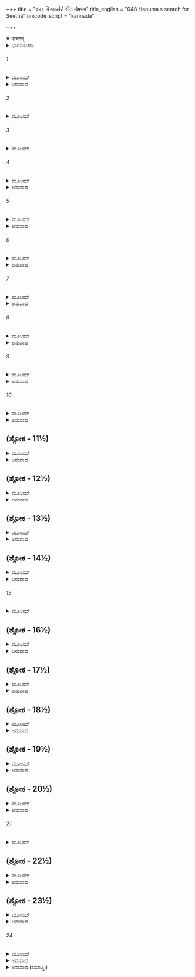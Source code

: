 +++
title = "०४८ विन्ध्यपर्वते सीतान्वेषणम्"
title_english = "048 Hanuma s search for Seetha"
unicode_script = "kannada"

+++
<details open><summary>वाचनम्</summary>

<div class="audioEmbed"  caption="श्रीराम-हरिसीताराममूर्ति-घनपाठिभ्यां वचनम्" src="https://archive.org/download/Ramayana-recitation-Sriram-harisItArAmamUrti-Ghanapaati-v2/Kanda_4/Kanda_4_KSK-048-Vindhye_Sita_Anveshana.mp3"></div>
</details>



<details><summary>ಭಾಗಸೂಚನಾ</summary>

ದಕ್ಷಿಣ ದಿಕ್ಕಿಗೆ ಹೋದ ವಾನರರು ಸೀತೆಯನ್ನು ಹುಡುಕಲು ಪ್ರಾರಂಭಿಸಿದುದು
</details>

###### 1


<details><summary>ಮೂಲಮ್</summary>

ಸಹ ತಾರಾಂಗದಾಭ್ಯಾಂ ತು ಸಹಸಾ ಹನುಮಾನ್ಕಪಿಃ ।  
ಸುಗ್ರೀವೇಣ ಯಥೋದ್ದಿಷ್ಟಂ ತಂ ದೇಶಂಪ್ರಚಕ್ರಮೇ ॥
</details>

<details><summary>ಅನುವಾದ</summary>

ತಾರ ಮತ್ತು ಅಂಗದರೊಂದಿಗೆ ಹನುಮಂತನು, ಸುಗ್ರೀವನು ತಿಳಿಸಿದ ದಕ್ಷಿಣ ದಿಕ್ಕಿಗೆ ಕೂಡಲೇ ಹೊರಟನು.॥1॥
</details>

###### 2


<details><summary>ಮೂಲಮ್</summary>

ಸ ತು ದೂರಮುಷಾಗಮ್ಯ ಸರ್ವೈಸ್ತೈಃ ಕಪಿಸತ್ತಮೈಃ ।  
ತತೋ ವಿಚಿಂತ್ಯ ವಿಂಧ್ಯಸ್ಯ ಗುಹಾಶ್ಚ ಗಹನಾನಿ  ಚ ॥
</details>

###### 3


<details><summary>ಮೂಲಮ್</summary>

ಪರ್ವತಾಗ್ರನದೀದುರ್ಗಾನ್  ಸರಾಂಸಿ  ವಿಪುಲದ್ರುಮಾನ್ ।  
ವೃಕ್ಷಷಂಡಾಂಶ್ಚ ವಿವಿಧಾನ್ ಪರ್ವತಾನ್ ವನಪಾದಪಾನ್ ॥
</details>

###### 4


<details><summary>ಮೂಲಮ್</summary>

ಅನ್ವೇಷಮಾಣಾಸ್ತೇ ಸರ್ವೇ ವಾನರಾಃ ಸರ್ವತೋ ದಿಶಮ್ ।  
ನ ಸೀತಾಂ ದದೃಶುರ್ವೀರಾ ಮೈಥಿಲೀಂ ಜನಕಾತ್ಮಜಾಮ್ ॥
</details>

<details><summary>ಅನುವಾದ</summary>

ಆ ಎಲ್ಲ ಕಪಿಶ್ರೇಷ್ಠರೊಂದಿಗೆ ಬಹಳ ದೂರ ದಾರಿ ಸಾಗಿ ಅವನು ವಿಂಧ್ಯಾಚಲಕ್ಕೆ ಬಂದು, ಅಲ್ಲಿಯ ಗುಹೆಗಳಲ್ಲಿ, ಅರಣ್ಯಗಳಲ್ಲಿ, ಪರ್ವತಶಿಖರಗಳಲ್ಲಿ, ನದಿಗಳಲ್ಲಿ, ದುರ್ಗಮ ಸ್ಥಾನಗಳಲ್ಲಿ, ಸರೋವರಗಳಲ್ಲಿ, ದೊಡ್ಡ-ದೊಡ್ಡ ವೃಕ್ಷಗಳಲ್ಲಿ, ಎಲ್ಲೆಡೆ ಹುಡುಕುತ್ತಾ ತಿರುಗಾಡಿದರು; ಆದರೆ ಅಲ್ಲಿ ಆ ವಾನರ ವೀರರೆಲ್ಲರಿಗೆ ಮಿಥಿಲೇಶಕುಮಾರಿ ಜನಕನಂದಿನೀ ಸೀತೆಯು ಎಲ್ಲಿಯೂ ಕಂಡು ಬಂದಿಲ್ಲ.॥2-4॥
</details>

###### 5


<details><summary>ಮೂಲಮ್</summary>

ತೇ ಭಕ್ಷಯಂತೋ ಮೂಲಾನಿ ಫಲಾನಿ ವಿವಿಧಾನ್ಯಪಿ ।  
ಅನ್ವೇಷಮಾಣಾ ದುರ್ಧರ್ಷಾ ನ್ಯವಸಂಸ್ತತ್ರ ತತ್ರ ಹ ॥
</details>

<details><summary>ಅನುವಾದ</summary>

ಆ ಎಲ್ಲ ದುರ್ಧರ್ಷ ವಾನರ ವೀರರು ನಾನಾ ಪ್ರಕಾರದ ಫಲ-ಮೂಲಗಳನ್ನು ತಿನ್ನುತ್ತಾ, ಸೀತೆಯನ್ನು ಹುಡುಕುತ್ತಾ ಅಲ್ಲಲ್ಲಿ ನಿಂತುಬಿಡುತ್ತಿದ್ದರು.॥5॥
</details>

###### 6


<details><summary>ಮೂಲಮ್</summary>

ಸ ತು ದೇಶೋ ದುರನ್ವೇಷೋ ಗುಹಾಗಹನವಾನ್ಮಹಾನ್ ।  
ನಿರ್ಜಲಂ ನಿರ್ಜನಂ ಶೂನ್ಯಂ ಗಹನಂ ಘೋರದರ್ಶನಮ್ ॥
</details>

<details><summary>ಅನುವಾದ</summary>

ವಿಂಧ್ಯಪರ್ವತದ ಸುತ್ತಲ-ಮುತ್ತಲ ಪ್ರದೇಶವು ಅನೇಕ ಗುಹೆಗಳಿಂದ, ದಟ್ಟವಾದ ಅರಣ್ಯದಿಂದ ಕೂಡಿತ್ತು. ಇದರಿಂದ ಅಲ್ಲಿ ಜಾನಕಿಯನ್ನು ಹುಡುಕಲು ಬಹಳ ಕಷ್ಟವಾಗುತ್ತಿತ್ತು. ಭಯಂಕರವಾಗಿ ಕಾಣುವ ಅಲ್ಲಿಯ ನಿರ್ಜನ ಕಾಡಿನಲ್ಲಿ ನೀರು ಸಿಗುತ್ತಿರಲಿಲ್ಲ, ಯಾವ ಮನುಷ್ಯನು ಕಂಡುಬರುತ್ತಿರಲಿಲ್ಲ.॥6॥
</details>

###### 7


<details><summary>ಮೂಲಮ್</summary>

ತಾದೃಶಾನ್ಯಪ್ಯರಣ್ಯಾನಿ ವಿಚಿತ್ಯ ಭೃಶಪೀಡಿತಾಃ ।  
ದೇಶಶ್ಚ ದುರನ್ವೇಷ್ಯೋ ಗುಹಾಗಹನವಾನ್ ಮಹಾನ್ ॥
</details>

<details><summary>ಅನುವಾದ</summary>

ಅಂತಹ ಅರಣ್ಯಗಳಲ್ಲಿಯೂ ಹುಡುಕುತ್ತಿರುವಾಗ ಆ ವಾನರರು ಅತ್ಯಂತ ಕಷ್ಟಗಳನ್ನು ಸಹಿಸಬೇಕಾಯಿತು. ಆ ವಿಶಾಲ ಪ್ರದೇಶವು ಗುಹೆಗಳಿಂದ ಮತ್ತು ದಟ್ಟವಾದ ಕಾಡಿನಿಂದ ಕೂಡಿತ್ತು. ಆದ್ದರಿಂದ ಅಲ್ಲಿ ಅನ್ವೇಷಣೆಯ ಕಾರ್ಯ ಬಹಳ ಕಠಿಣವಾಗಿ ತೋರುತ್ತಿತ್ತು.॥7॥
</details>

###### 8


<details><summary>ಮೂಲಮ್</summary>

ತ್ಯಕ್ತ್ವಾ ತು ತಂ ತದಾ ದೇಶಂ ಸರ್ವೇ ವೈ ಹರಿಯೂಥಪಾಃ ।  
ದೇಶಮನ್ಯಂ ದುರಾಧರ್ಷಂ ವಿವಿಶುಶ್ಚಾಕುಶೋಭಯಾಃ ॥
</details>

<details><summary>ಅನುವಾದ</summary>

ಅನಂತರ ಆ ಸಮಸ್ತ ವಾನರ ಯೂಧಪತಿಗಳು ಆ ಪ್ರದೇಶವನ್ನು ಬಿಟ್ಟು ಇನ್ನೊಂದು ಪ್ರದೇಶಕ್ಕೆ ನುಗ್ಗಿದರು. ಅಲ್ಲಿಗೆ ಹೋಗಲು ಇನ್ನೂ ಕಠಿಣವಾಗಿದ್ದರೂ ಅವರಿಗೆ ಎಲ್ಲಿಯೂ ಯಾರಿಂದಲೂ ಭಯ ವಾಗುತ್ತಿರಲಿಲ್ಲ.॥8॥
</details>

###### 9


<details><summary>ಮೂಲಮ್</summary>

ಯತ್ರ ವಂಧ್ಯಲಾ ವೃಕ್ಷಾ ವಿಪುಷ್ಪಾಃ ಪರ್ಣವರ್ಜಿತಾಃ ।  
ನಿಸ್ತೋಯಾಃ ಸರಿತೋ ಯತ್ರ ಮೂಲಂ ಯತ್ರ ಸುದುರ್ಲಭಮ್ ॥
</details>

<details><summary>ಅನುವಾದ</summary>

ಅಲ್ಲಿಯ ವೃಕ್ಷಗಳಲ್ಲಿ ಫಲಗಳಿರಲಿಲ್ಲ, ಹೂವೂ ಬಿಡುತ್ತಿರಲಿಲ್ಲ, ರೆಂಬೆಗಳಲ್ಲಿ ಎಲೆಗಳೂ ಇರಲಿಲ್ಲ. ಅಲ್ಲಿಯ ನದಿಗಳಲ್ಲಿ ನೀರಿನ ಹೆಸರೇ ಇರಲಿಲ್ಲ. ಕಂದ-ಮೂಲಗಳಾದರೋ ಅಲ್ಲಿ ದುರ್ಲಭವೇ ಆಗಿತ್ತು.॥9॥
</details>

###### 10


<details><summary>ಮೂಲಮ್</summary>

ನ ಸಂತಿ ಮಹಿಷಾಯತ್ರ ನ ಮೃಗಾ ನ ಚ ಹಸ್ತಿನಃ ।  
ಶಾರ್ದೂಲಾಃ ಪಕ್ಷಿಣೋ ವಾಪಿ ಯೇ ಚಾನ್ಯೇ ವನಗೋಚರಾಃ ॥
</details>

<details><summary>ಅನುವಾದ</summary>

ಆ ಪ್ರದೇಶದಲ್ಲಿ ಕೋಣಗಳಾಗಲೀ, ಆನೆಗಳಾಗಲೀ, ಹುಲಿಗಳಾಗಲೀ, ಪಕ್ಷಿಗಳಾಗಲೀ, ಕಾಡಿನಲ್ಲಿ ಸಂಚರಿಸುವ ಇತರ ಪ್ರಾಣಿಗಳಾಗಲೀ ಇರಲಿಲ್ಲ.॥10॥
</details>

## (ಶ್ಲೋಕ - 11½)


<details><summary>ಮೂಲಮ್</summary>

ನ ಚಾತ್ರ ವೃಕ್ಷಾ ನೌಷಧ್ಯೋ ನ ವಲ್ಲ್ಯೋನಾಪಿ ವೀರುಧಃ ।  
ಸ್ನಿಗ್ಧಪತ್ರಾಃ ಸ್ಥಲೇ ಯತ್ರ ಪದ್ಮಿನ್ಯಃ ಫುಲ್ಲಪಂಕಜಾಃ ॥  
ಪ್ರೇಕ್ಷಣೀಯಾಃ ಸುಗಂಧಾಶ್ಚ ಭ್ರಮರೈಶ್ಚ ವಿವರ್ಜಿತಾಃ ।
</details>

<details><summary>ಅನುವಾದ</summary>

ಅಲ್ಲಿ ಮರ-ಗಿಡಗಳು, ಔಷಧಿಗಳು, ಬಳ್ಳಿಗಳೂ ಇರಲಿಲ್ಲ. ಆ ದೇಶದ ಕೆರೆಗಳಲ್ಲಿ ನುಣುಪಾದ ಎಲೆಗಳು ಹಾಗೂ ಅರಳಿದ ಕಮಲಗಳೂ ಇರಲಿಲ್ಲ. ಆದ್ದರಿಂದ ಅವನ್ನು ನೋಡಲು ಯೋಗ್ಯವಾಗಿರಲಿಲ್ಲ, ಸುಗಂಧ ಹರಡಿರಲಿಲ್ಲ, ಅಲ್ಲಿ ದುಂಬಿಗಳೂ ಗುಂಜಾರವ ಮಾಡುತ್ತಿರಲಿಲ್ಲ.॥11½॥
</details>

## (ಶ್ಲೋಕ - 12½)


<details><summary>ಮೂಲಮ್</summary>

ಕಂಡುರ್ನಾಮ ಮಹಾಭಾಗಃ ಸತ್ಯವಾದೀ ತಪೋಧನಃ ॥  
ಮಹಿರ್ಷಿಃ ಪರಮಾಮರ್ಷೀ ನಿಯಮೈರ್ದುಷ್ಪ್ರಧರ್ಷಣಃ ।
</details>

<details><summary>ಅನುವಾದ</summary>

ಮೊದಲು ಅಲ್ಲಿ ಕಂಡು ಎಂಬ ಪ್ರಸಿದ್ಧ ಓರ್ವ ಮಹಾಭಾಗ ಸತ್ಯವಾದೀ ಮತ್ತು ತಪಸ್ಸಿನ ಧನೀ ಮಹರ್ಷಿಗಳು ಇರುತ್ತಿದ್ದರು. ಅವರು ಕ್ರೋಧವರ್ಜಿತರಾಗಿದ್ದು ತನ್ನ ಕುರಿತು ಮಾಡಿದ ಅಪರಾಧಗಳನ್ನು ಸಹಿಸುತ್ತಿದ್ದರು. ಶೌಚ-ಸಂತೋಷಾದಿ ನಿಯಮಗಳನ್ನು ಪಾಲಿಸುತ್ತಿದ್ದುದರಿಂದ ಆ ಮಹರ್ಷಿಯನ್ನು ಯಾರೂ ತಿರಸ್ಕರಿಸುತ್ತಿರಲಿಲ್ಲ, ನಿಂದಿಸುತ್ತಿರಲಿಲ್ಲ.॥12½॥
</details>

## (ಶ್ಲೋಕ - 13½)


<details><summary>ಮೂಲಮ್</summary>

ತಸ್ಯ ತಸ್ಮಿನ್ವನೇ ಪುತ್ರೋ ಬಾಲಕೋ ದಶವಾರ್ಷಿಕಃ ॥  
ಪ್ರಣಷ್ಟೋ ಜೀವಿತಾಂತಾಯ ಕ್ರುದ್ಧಸ್ತೇನ ಮಹಾಮುನಿಃ ।
</details>

<details><summary>ಅನುವಾದ</summary>

ಆ ವನದಲ್ಲಿ ಅವರ ಹತ್ತುವರ್ಷದ ಒಬ್ಬ ಬಾಲಕನು ಯಾವುದೋ ಕಾರಣದಿಂದ ಸತ್ತುಹೋಗಿದ್ದನು. ಇದರಿಂದ ಕುಪಿತರಾದ ಆ ಮಹಾಮುನಿಯು ಆ ವನದ ಬಾಳನ್ನು ಮುಗಿಸಿಬಿಡಲು ಮುಂದಾದರು.॥13½॥
</details>

## (ಶ್ಲೋಕ - 14½)


<details><summary>ಮೂಲಮ್</summary>

ತೇನ ಧರ್ಮಾತ್ಮನಾ ಶಪ್ತಂ ಕೃತ್ಸ್ನಂ ತತ್ರ ಮಹದ್ವನಮ್ ॥  
ಅಶರಣ್ಯಂ ದುರಾಧರ್ಷಂ ಮೃಗಪಕ್ಷಿವಿವರ್ಜಿತಮ್ ।
</details>

<details><summary>ಅನುವಾದ</summary>

ಆ ಧರ್ಮಾತ್ಮಾ ಮಹರ್ಷಿಯು ಆ ಇಡೀ ವಿಶಾಲ ವನಕ್ಕೆ ಶಾಪಕೊಟ್ಟರು. ಅದರಿಂದ ಅದು ಆಶ್ರಯಹೀನ, ದುರ್ಗಮ ಹಾಗೂ ಪಶು-ಪಕ್ಷಿಗಳಿಂದ ಶೂನ್ಯವಾಯಿತು.॥14½॥
</details>

###### 15


<details><summary>ಮೂಲಮ್</summary>

ತಸ್ಯ ತೇ ಕಾನನಾಂತಾಂಸ್ತು ಗಿರೀಣಾಂ ಕಂದರಾಣಿ ಚ ॥
</details>

## (ಶ್ಲೋಕ - 16½)


<details><summary>ಮೂಲಮ್</summary>

ಪ್ರಭವಾಣಿ ನದೀನಾಂ ಚ ವಿಚಿನ್ವಂತಿ ಸಮಾಹಿತಾಃ ।  
ತತ್ರ ಚಾಪಿ ಮಹಾತ್ಮಾನೋ ನಾಪಶ್ಯನ್ ಜನಕಾತ್ಮಜಾಮ್ ॥  
ಹರ್ತಾರಂ ರಾವಣಂ ವಾಪಿ ಸುಗ್ರೀವಪ್ರಿಯಕಾರಿಣಃ ।
</details>

<details><summary>ಅನುವಾದ</summary>

ಅಲ್ಲಿ ಸುಗ್ರೀವನ ಪ್ರಿಯವನ್ನು ಮಾಡುವ ಆ ಮಹಾಮನಸ್ವೀ ವಾನರರು ಆ ವನದ ಎಲ್ಲ ಪ್ರದೇಶಗಳಲ್ಲಿ, ಪರ್ವತದ ತಪ್ಪಲುಗಳಲ್ಲಿ, ನದಿಗಳ ಉಗಮ ಸ್ಥಾನಗಳಲ್ಲಿ ಏಕಾಗ್ರಚಿತ್ತರಾಗಿ ಅನುಸಂಧಾನ ಮಾಡಿದರು; ಆದರೂ ಅಲ್ಲಿಯೂ ಅವರಿಗೆ ಜಾನಕಿಯಾಗಲೀ ಅಥವಾ ಆಕೆಯನ್ನು ಅಪಹರಿಸಿದ ರಾವಣನು ಕಂಡು ಬಂದಿಲ್ಲ.॥15-16½॥
</details>

## (ಶ್ಲೋಕ - 17½)


<details><summary>ಮೂಲಮ್</summary>

ತೇ ಪ್ರವಿಶ್ಯಾಶು ತಂ ಭೀಮಂ ಲತಾಗುಲ್ಮಸಮಾವೃತಮ್ ॥  
ದದೃಶುರ್ಭೀಮಕರ್ಮಾಣಮಸುರಂ ಸುರನಿರ್ಭಯಮ್ ।
</details>

<details><summary>ಅನುವಾದ</summary>

ಅನಂತರ ಬಳ್ಳಿಗಳಿಂದ, ಗಿಡ ಪೊದೆಗಳಿಂದ ಕೂಡಿದ ಇನ್ನೊಂದು ಯಾವುದೋ ಭಯಂಕರ ವನವನ್ನು ಪ್ರವೇಶಿಸಿ ಆ ಹನುಮಂತನೇ ಆದಿ ವಾನರರು ಭಯಾನಕ ಕರ್ಮಮಾಡುವ ದೇವತೆಗಳಿಗೂ ಹೆದರದೇ ಇರುವ ಒಬ್ಬ ಅಸುರನನ್ನು ನೋಡಿದರು.॥17½॥
</details>

## (ಶ್ಲೋಕ - 18½)


<details><summary>ಮೂಲಮ್</summary>

ತಂ ದೃಷ್ಟ್ವಾ ವಾನರಾ ಘೋರಂ ಸ್ಥಿತಂ ಶೈಲಮಿವಾಸುರಮ್ ॥  
ಗಾಢಂ ಪರಿಹಿತಾಃ ಸರ್ವೇ ದೃಷ್ಟ್ವಾ ತಂ ಪರ್ವತೋಪಮಮ್ ।
</details>

<details><summary>ಅನುವಾದ</summary>

ಆ ಘೋರ ಪರ್ವತದಂತೆ ಇರುವ ನಿಶಾಚರನು ಮುಂದೆ ನಿಂತಿರುವುದನ್ನು ನೋಡಿ, ಎಲ್ಲ ವಾನರರು ಸಡಿಲವಾದ ತಮ್ಮ ಬಟ್ಟೆಗಳನ್ನು ಬಿಗಿದುಕೊಂಡು ಆ ಪರ್ವತಾಕಾರ ಅಸುರನನ್ನು ಎದುರಿಸಲು ಸಿದ್ಧರಾದರು.॥18½॥
</details>

## (ಶ್ಲೋಕ - 19½)


<details><summary>ಮೂಲಮ್</summary>

ಸೋಽಪಿ ತಾನ್ವಾನರಾನ್ ಸರ್ವಾನ್ನಷ್ಟಾಃ ಸ್ಥೇತ್ಯಬ್ರವೀದ್ಬಲೀ ॥  
ಅಭ್ಯಧಾವತ ಸಂಕ್ರುದ್ಧೋ ಮುಷ್ಟಿ ಮುದ್ಯಮ್ಯ ಸಂಗತಮ್ ।
</details>

<details><summary>ಅನುವಾದ</summary>

ಆ ಬಲಿಷ್ಠನಾದ ಅಸುರನೂ ಕೂಡ ಆ ಎಲ್ಲ ವಾನರರನ್ನು ನೋಡಿ ನುಡಿದನು - ಆಹಾ! ಇಂದು ನೀವೆಲ್ಲರೂ ಸತ್ತು ಹೋದಿರಿ. ಇಷ್ಟು ಹೇಳಿ ಅವನು ಅತ್ಯಂತ ಕುಪಿತನಾಗಿ ಮುಷ್ಠಿಯನ್ನು ಬಿಗಿದುಕೊಂಡು ಅವರ ಕಡೆಗೆ ಓಡಿದನು.॥19½॥
</details>

## (ಶ್ಲೋಕ - 20½)


<details><summary>ಮೂಲಮ್</summary>

ತಮಾಪತಂತಂ ಸಹಸಾ ವಾಲಿಪುತ್ರೋಂಽಗದಸ್ತದಾ ॥  
ರಾವಣೋಽಯಮಿತಿ  ಜ್ಞಾತ್ವಾ ತಲೇನಾಭಿಜಘಾನ ಹ ।
</details>

<details><summary>ಅನುವಾದ</summary>

ಅವನು ಸಟ್ಟನೆ ಆಕ್ರಮಣ ಮಾಡುವುದನ್ನು ನೋಡಿ ವಾಲಿಪುತ್ರ ಅಂಗದನು - ಇವನೇ ರಾವಣನೆಂದು ತಿಳಿದು, ಮುಂದಕ್ಕೆ ಹೋಗಿ ಅವನಿಗೆ ಒಂದು ಏಟನ್ನು ಕೊಟ್ಟನು.॥20½॥
</details>

###### 21


<details><summary>ಮೂಲಮ್</summary>

ಸ ವಾಲಿಪುತ್ರಾಭಿಹತೋ ವಕ್ತ್ರಾಚ್ಚೋಣಿತಮುದ್ವಮನ್ ॥
</details>

## (ಶ್ಲೋಕ - 22½)


<details><summary>ಮೂಲಮ್</summary>

ಅಸುರೋ ನ್ಯಪತದ್ಭೂಮೌ ಪರ್ಯಸ್ತ ಇವ ಪರ್ವತಃ ।  
ತೇ ತು ತಸ್ಮಿನ್ನಿರುಚ್ಛ್ವಾಸೇ ವಾನರಾ ಜಿತಕಾಶಿನಃ ॥  
ವ್ಯಚಿನ್ವನ್ಪ್ರಾಯಶಸ್ತತ್ರ ಸರ್ವಂ ತೇ ಗಿರಿ ಹ್ವರಮ್ ।
</details>

<details><summary>ಅನುವಾದ</summary>

ವಾಲಿಪುತ್ರನು ಹೊಡೆದಾಗ ಆ ಅಸುರನು ಬಾಯಿಯಿಂದ ರಕ್ತವನ್ನು ಕಾರುತ್ತಾ ಕುಸಿದು ಬಿದ್ದ ಪರ್ವತದಂತೆ ನೆಲಕ್ಕೆ ಉರುಳಿದನು ಹಾಗೂ ಅವನ ಪ್ರಾಣಪಕ್ಷಿಯು ಹಾರಿಹೋಯಿತು. ಅನಂತರ ವಿಜಯೋಲ್ಲಾಸದಿಂದ ಸುಶೋಭಿತ ವಾನರರೆಲ್ಲರೂ ಅಲ್ಲಿಯ ಎಲ್ಲ ಪರ್ವತೀಯ ಗುಹೆಗಳಲ್ಲಿ ಸೀತೆಯನ್ನು ಹುಡುಕಿದರು.॥21-22½॥
</details>

## (ಶ್ಲೋಕ - 23½)


<details><summary>ಮೂಲಮ್</summary>

ವಿಚಿತಂ ತು  ತತಃ ಸರ್ವಂ ಸರ್ವೇ ತೇ ಕಾನನೌಕಸಃ ॥  
ಅನ್ಯದೇವಾಪರಂ ಘೋರಂ ವಿವಿಶುರ್ಗಿರಿಗಹ್ವರಮ್ ।
</details>

<details><summary>ಅನುವಾದ</summary>

ಅಲ್ಲಿಯ ಎಲ್ಲ ಪ್ರದೇಶದಲ್ಲಿ ಹುಡುಕಿದ ಬಳಿಕ ಆ ಸಮಸ್ತ ವನವಾಸೀ ವಾನರರು ಯಾವುದೋ ಇನ್ನೊಂದು ಪರ್ವತೀಯ ತಪ್ಪಲನ್ನು ಪ್ರವೇಶಿಸಿದರು. ಅದು ಮೊದಲಿಗಿಂತಲೂ ಹೆಚ್ಚು ಭಯಾನಕವಾಗಿತ್ತು.॥23½॥
</details>

###### 24


<details><summary>ಮೂಲಮ್</summary>

ತೇ ವಿಚಿತ್ಯ ಪುನಃ ಖಿನ್ನಾ ವಿನಿಷ್ಪತ್ಯ ಸಮಾಗತಾಃ ।  
ಏಕಾಂತೇ ವೃಕ್ಷಮೂಲೇ ತು ನಿಷೇದುರ್ದೀನಮಾನಸಾಃ ॥
</details>

<details><summary>ಅನುವಾದ</summary>

ಅದರಲ್ಲಿಯೂ ಹುಡುಕಿ-ಹುಡುಕಿ ಅವರು ಬಳಲಿ ಹೋದರು ಹಾಗೂ ನಿರಾಶರಾಗಿ ಎಲ್ಲರೂ ಏಕಾಂತ ಸ್ಥಾನದಲ್ಲಿ ಒಂದು ಮರದ ಕೆಳಗೆ ಖಿನ್ನಚಿತ್ತರಾಗಿ ಕುಳಿತುಬಿಟ್ಟರು.॥24॥
</details>

<details><summary>ಅನುವಾದ (ಸಮಾಪ್ತಿಃ)</summary>

ಶ್ರೀವಾಲ್ಮೀಕಿ ವಿರಚಿತ ಆರ್ಷರಾಮಾಯಣ ಆದಿಕಾವ್ಯದ ಕಿಷ್ಕಿಂಧಾಕಾಂಡದ ನಲವತ್ತೆಂಟನೆಯ ಸರ್ಗ ಪೂರ್ಣವಾಯಿತು.॥48॥
</details>
